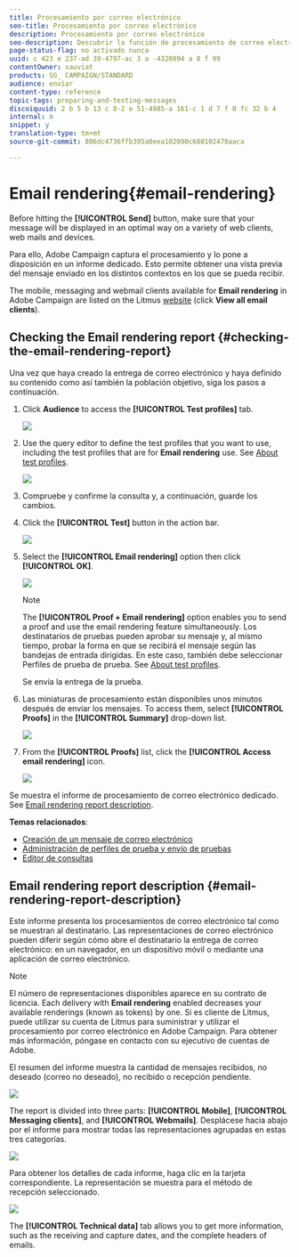 ```yaml
---
title: Procesamiento por correo electrónico
seo-title: Procesamiento por correo electrónico
description: Procesamiento por correo electrónico
seo-description: Descubrir la función de procesamiento de correo electrónico.
page-status-flag: no activado nunca
uuid: c 423 e 237-ad 39-4797-ac 3 a -4320894 a 8 f 99
contentOwner: sauviat
products: SG_ CAMPAIGN/STANDARD
audience: enviar
content-type: reference
topic-tags: preparing-and-testing-messages
discoiquuid: 2 b 5 b 13 c 8-2 e 51-4985-a 161-c 1 d 7 f 0 fc 32 b 4
internal: n
snippet: y
translation-type: tm+mt
source-git-commit: 806dc4736ffb395a0eea102090c688102478aaca

---
```



# Email rendering{#email-rendering}

Before hitting the **[!UICONTROL Send]** button, make sure that your message will be displayed in an optimal way on a variety of web clients, web mails and devices.

Para ello, Adobe Campaign captura el procesamiento y lo pone a disposición en un informe dedicado. Esto permite obtener una vista previa del mensaje enviado en los distintos contextos en los que se pueda recibir.

The mobile, messaging and webmail clients available for **Email rendering** in Adobe Campaign are listed on the Litmus [website](https://litmus.com/email-testing) (click **View all email clients**).

## Checking the Email rendering report {#checking-the-email-rendering-report}

Una vez que haya creado la entrega de correo electrónico y haya definido su contenido como así también la población objetivo, siga los pasos a continuación.

1. Click **Audience** to access the **[!UICONTROL Test profiles]** tab.

   ![](assets/email_rendering_05.png)

1. Use the query editor to define the test profiles that you want to use, including the test profiles that are for **Email rendering** use. See [About test profiles](../../sending/using/managing-test-profiles-and-sending-proofs.md#about-test-profiles).

   ![](assets/email_rendering_06.png)

1. Compruebe y confirme la consulta y, a continuación, guarde los cambios.
1. Click the **[!UICONTROL Test]** button in the action bar.

   ![](assets/email_rendering_07.png)

1. Select the **[!UICONTROL Email rendering]** option then click **[!UICONTROL OK]**.

   ![](assets/email_rendering_08.png)

   >[!NOTE]
   >
   >The **[!UICONTROL Proof + Email rendering]** option enables you to send a proof and use the email rendering feature simultaneously. Los destinatarios de pruebas pueden aprobar su mensaje y, al mismo tiempo, probar la forma en que se recibirá el mensaje según las bandejas de entrada dirigidas. En este caso, también debe seleccionar Perfiles de prueba de prueba. See [About test profiles](../../sending/using/managing-test-profiles-and-sending-proofs.md#about-test-profiles).

   Se envía la entrega de la prueba.

1. Las miniaturas de procesamiento están disponibles unos minutos después de enviar los mensajes. To access them, select **[!UICONTROL Proofs]** in the **[!UICONTROL Summary]** drop-down list.

   ![](assets/email_rendering_03.png)

1. From the **[!UICONTROL Proofs]** list, click the **[!UICONTROL Access email rendering]** icon.

   ![](assets/email_rendering_04.png)

Se muestra el informe de procesamiento de correo electrónico dedicado. See [Email rendering report description](../../sending/using/email-rendering.md#email-rendering-report-description).

**Temas relacionados**:

* [Creación de un mensaje de correo electrónico](../../channels/using/creating-an-email.md)
* [Administración de perfiles de prueba y envío de pruebas](../../sending/using/managing-test-profiles-and-sending-proofs.md)
* [Editor de consultas](../../automating/using/editing-queries.md#about-query-editor)

## Email rendering report description {#email-rendering-report-description}

Este informe presenta los procesamientos de correo electrónico tal como se muestran al destinatario. Las representaciones de correo electrónico pueden diferir según cómo abre el destinatario la entrega de correo electrónico: en un navegador, en un dispositivo móvil o mediante una aplicación de correo electrónico.

>[!NOTE]
>
>El número de representaciones disponibles aparece en su contrato de licencia. Each delivery with **Email rendering** enabled decreases your available renderings (known as tokens) by one. Si es cliente de Litmus, puede utilizar su cuenta de Litmus para suministrar y utilizar el procesamiento por correo electrónico en Adobe Campaign. Para obtener más información, póngase en contacto con su ejecutivo de cuentas de Adobe.

El resumen del informe muestra la cantidad de mensajes recibidos, no deseado (correo no deseado), no recibido o recepción pendiente.

![](assets/inbox_rendering_report.png)

The report is divided into three parts: **[!UICONTROL Mobile]**, **[!UICONTROL Messaging clients]**, and **[!UICONTROL Webmails]**. Desplácese hacia abajo por el informe para mostrar todas las representaciones agrupadas en estas tres categorías.

![](assets/inbox_rendering_report_3.png)

Para obtener los detalles de cada informe, haga clic en la tarjeta correspondiente. La representación se muestra para el método de recepción seleccionado.

![](assets/inbox_rendering_report_2.png)

The **[!UICONTROL Technical data]** tab allows you to get more information, such as the receiving and capture dates, and the complete headers of emails.
